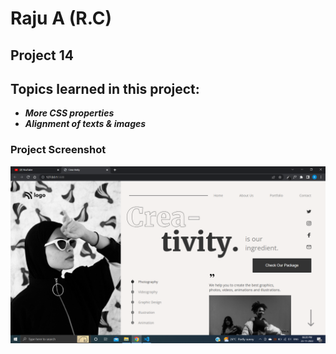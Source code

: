 # Raju A (R.C)

## Project 14

## Topics learned in this project:

- **_More CSS properties_**
- **_Alignment of texts & images_**

### Project Screenshot

![screenshot](/screenshot.png)
